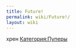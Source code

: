 ```yaml
---
title: Future!
permalink: wiki/Future!/
layout: wiki
---
```


хрен [Категория:Пуперы](Категория:Пуперы "wikilink")
